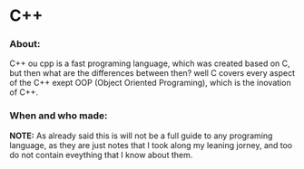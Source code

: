 # C++

### About:

C++ ou cpp is a fast programing language, which was
created based on C, but then what are the differences
between then? well C covers every aspect of the C++
exept OOP (Object Oriented Programing), which is the
inovation of C++.

### When and who made:



__NOTE:__ As already said this is will not be a full guide to
any programing language, as they are just notes that I took
along my leaning jorney, and too do not contain eveything
that I know about them.
